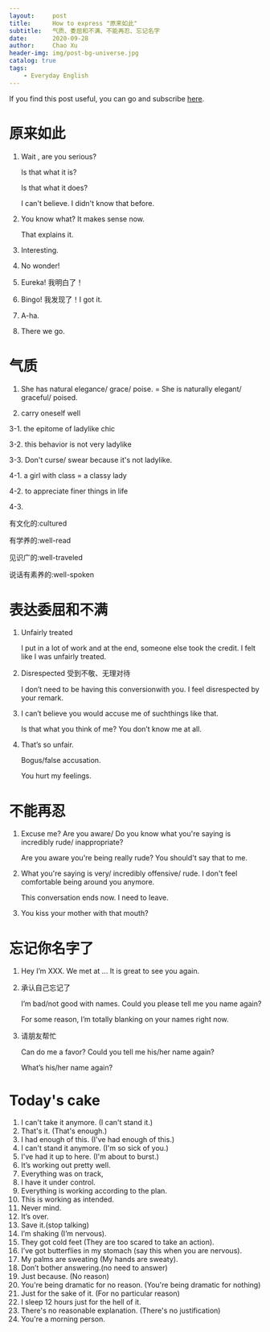 ```yaml
---
layout:     post
title:      How to express "原来如此"
subtitle:   气质、委屈和不满、不能再忍、忘记名字
date:       2020-09-28
author:     Chao Xu
header-img: img/post-bg-universe.jpg
catalog: true
tags:
    - Everyday English
---
```


If you find this post useful, you can go and subscribe [here](https://www.youtube.com/watch?v=KEGXnPRfnnQ).

# 原来如此

1. Wait , are you serious?

   Is that what it is?

   Is that what it does?

   I can't believe. I didn't know that before.

2. You know what? It makes sense now.

   That explains it.

3. Interesting. 

4. No wonder!

5. Eureka! 我明白了！

6. Bingo! 我发现了！I got it.

7. A-ha.

8. There we go.

# 气质

1. She has natural elegance/ grace/ poise. = She is naturally elegant/ graceful/ poised.

2. carry oneself well

  3-1. the epitome of ladylike chic

  3-2. this behavior is not very ladylike

 3-3. Don't curse/ swear because it's not ladylike.

4-1. a girl with class = a classy lady

4-2. to appreciate finer things in life

4-3.

有文化的:cultured

有学养的:well-read

见识广的:well-traveled

说话有素养的:well-spoken

# 表达委屈和不满

1. Unfairly treated

   I put in a lot of work and at the end, someone else took the credit. I felt like I was unfairly treated.

2. Disrespected 受到不敬、无理对待

   I don’t need to be having this conversionwith you. I feel disrespected by your remark.

3. I can’t believe you would accuse me of suchthings like that.

   Is that what you think of me? You don’t know me at all.

4. That’s so unfair.

   Bogus/false accusation.

   You hurt my feelings.

# 不能再忍

1. Excuse me? Are you aware/ Do you know what you're saying is incredibly rude/ inappropriate?

   Are you aware you're being really rude? You should't say that to me.

2. What you're saying is very/ incredibly offensive/ rude. I don't feel comfortable being around you anymore.

   This conversation ends now. I need to leave.

3. You kiss your mother with that mouth?

# 忘记你名字了

1. Hey I’m XXX. We met at ... It is great to see you again.

2. 承认自己忘记了

   I’m bad/not good with names. Could you please tell me you name again?

   For some reason, I’m totally blanking on your names right now.

3. 请朋友帮忙

   Can do me a favor? Could you tell me his/her name again?

   What’s his/her name again?

# Today's cake

1. I can't take it anymore. (I can't stand it.)
2. That's it. (That's enough.)
3. I had enough of this. (I've had enough of this.)
4. I can't stand it anymore. (I'm so sick of you.)
5. I've had it up to here. (I'm about to burst.)
6. It’s working out pretty well.
7. Everything was on track,
8. I have it under control.
9. Everything is working according to the plan.
10. This is working as intended.
11.  Never mind. ﻿
12. It’s over.﻿
13. Save it.(stop talking)﻿
14. I’m shaking (I’m nervous). 
15. They got cold feet (They are too scared to take an action). 
16. I’ve got butterflies in my stomach (say this when you are nervous). 
17. My palms are sweating (My hands are sweaty). 
18. Don’t bother answering.(no need to answer)﻿
19. Just because. (No reason)
20. You're being dramatic for no reason. (You're being dramatic for nothing)
21. Just for the sake of it. (For no particular reason)
22. I sleep 12 hours just for the hell of it.
23. There's no reasonable explanation. (There's no justification)
24. You're a morning person.